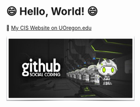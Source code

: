 # :smile: Hello, World! :smile:

:rocket: [My CIS Website on UOregon.edu](http://pages.uoregon.edu/cli9/111/)

![gjthub social coding logo](images/github-image.png)
